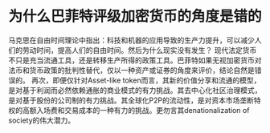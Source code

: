 # 为什么巴菲特评级加密货币的角度是错的
马克思在自由时间理论中指出：科技和机器的应用导致的生产力提升，可以减少人们的劳动时间，提高人们的自由时间。然后为什么现实没有发生？
现代法定货币不只是充当流通工具，还是转移生产所得的政策工具。巴菲特如果无视加密货币对法币和货币政策的批判性替代，仅以一种资产或证券的角度来评价，结论自然是错误的。
再次，即便仅针对Asset-like token而言，其新的价值分享和流通的模型，是对基于利润而必然依赖通胀的商业模式的有力挑战。其去中心化社区治理模式，是对基于股份的公司制的有力挑战。其全球化P2P的流动性，是对资本市场垄断特权的高额入场费和交易成本的一种有力的挑战。更勿言其denationalization of society的伟大潜力。
